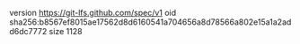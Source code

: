 version https://git-lfs.github.com/spec/v1
oid sha256:b8567ef8015ae17562d8d6160541a704656a8d78566a802e15a1a2add6dc7772
size 1128
